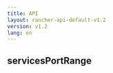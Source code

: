 ```yaml
---
title: API
layout: rancher-api-default-v1.2
version: v1.2
lang: en
---
```


## servicesPortRange





